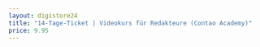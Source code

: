 ```yaml
---
layout: digistore24
title: "14-Tage-Ticket | Videokurs für Redakteure (Contao Academy)"
price: 9.95
---
```

